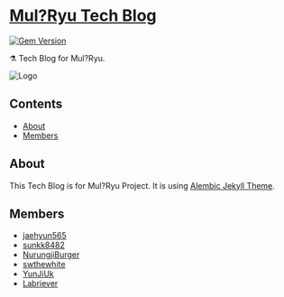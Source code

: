 # [Mul?Ryu Tech Blog](https://mul-ryu.github.io/)
[![Gem Version](https://badge.fury.io/rb/alembic-jekyll-theme.svg)](https://badge.fury.io/rb/alembic-jekyll-theme)

⚗ Tech Blog for Mul?Ryu.

![Logo](https://avatars.githubusercontent.com/u/175102596?s=200&v=4)

## Contents
- [About](#about)
- [Members](#members)

## About

This Tech Blog is for Mul?Ryu Project.
It is using [Alembic Jekyll Theme](https://github.com/daviddarnes/alembic).

## Members

- [jaehyun565](https://github.com/jaehyun565)
- [sunkk8482](https://github.com/sunkk8482)
- [NurungjiBurger](https://github.com/NurungjiBurger)
- [swthewhite](https://github.com/swthewhite)
- [YunJiUk](https://github.com/YunJiUk)
- [Labriever](https://github.com/Labriever)